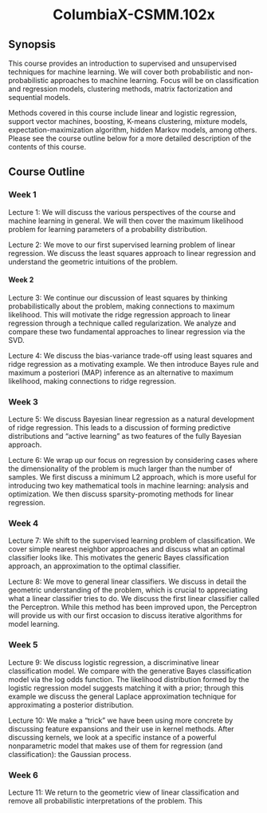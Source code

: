 <h1 align="center"> ColumbiaX-CSMM.102x </h1>

## Synopsis
This course provides an introduction to supervised and unsupervised techniques for machine learning. We will cover both probabilistic and non-probabilistic approaches to machine learning. Focus will be on classification and regression models, clustering methods, matrix factorization and sequential models.

Methods covered in this course include linear and logistic regression, support vector machines, boosting, K-means clustering, mixture models, expectation-maximization algorithm, hidden Markov models, among others. Please see the course outline below for a more detailed description of the contents of this course.

## Course Outline
### Week 1
Lecture 1: We will discuss the various perspectives of the course and machine learning in general. We will then cover the maximum likelihood problem for learning parameters of a probability distribution.

Lecture 2: We move to our first supervised learning problem of linear regression. We discuss the least squares approach to linear regression and understand the geometric intuitions of the problem.

#### Week 2
Lecture 3: We continue our discussion of least squares by thinking probabilistically about the problem, making connections to maximum likelihood. This will motivate the ridge regression approach to linear regression through a technique called regularization. We analyze and compare these two fundamental approaches to linear regression via the SVD.

Lecture 4: We discuss the bias-variance trade-off using least squares and ridge regression as a motivating example. We then introduce Bayes rule and maximum a posteriori (MAP) inference as an alternative to maximum likelihood, making connections to ridge regression.

### Week 3
Lecture 5: We discuss Bayesian linear regression as a natural development of ridge regression. This leads to a discussion of forming predictive distributions and “active learning” as two features of the fully Bayesian approach.

Lecture 6: We wrap up our focus on regression by considering cases where the dimensionality of the problem is much larger than the number of samples. We first discuss a minimum L2 approach, which is more useful for introducing two key mathematical tools in machine learning: analysis and optimization. We then discuss sparsity-promoting methods for linear regression.

### Week 4
Lecture 7: We shift to the supervised learning problem of classification. We cover simple nearest neighbor approaches and discuss what an optimal classifier looks like. This motivates the generic Bayes classification approach, an approximation to the optimal classifier.

Lecture 8: We move to general linear classifiers. We discuss in detail the geometric understanding of the problem, which is crucial to appreciating what a linear classifier tries to do. We discuss the first linear classifier called the Perceptron. While this method has been improved upon, the Perceptron will provide us with our first occasion to discuss iterative algorithms for model learning.

### Week 5
Lecture 9: We discuss logistic regression, a discriminative linear classification model. We compare with the generative Bayes classification model via the log odds function. The likelihood distribution formed by the logistic regression model suggests matching it with a prior; through this example we discuss the general Laplace approximation technique for approximating a posterior distribution.

Lecture 10: We make a “trick” we have been using more concrete by discussing feature expansions and their use in kernel methods. After discussing kernels, we look at a specific instance of a powerful nonparametric model that makes use of them for regression (and classification): the Gaussian process.

### Week 6
Lecture 11: We return to the geometric view of linear classification and remove all probabilistic interpretations of the problem. This 











